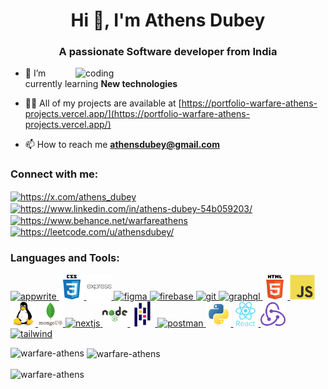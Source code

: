 <h1 align="center">Hi 👋, I'm Athens Dubey</h1>
<h3 align="center">A passionate Software developer from India</h3>

<img align="right" alt="coding" width="400" src="https://user-images.githubusercontent.com/55389276/140866485-8fb1c876-9a8f-4d6a-98dc-08c4981eaf70.gif](https://previews.dropbox.com/p/thumb/ACbGiu6Va4318DK8M2TYvU52VKfMZYVwOjUL3IXV3c425VVD-TrZiEcG1_c3tb4cT6Jaq1YMPS1MiR4dMRQiHXbF-E2u2qumGUD0tTuxOlHgwF7MuZaUb2LQbdFAR3kEk3XPhkDq7C716xVvaXGHKGjYWkc7HBLhvD2I_j7bJGRos-wa1WT77Dz0g73wZxE8eZYtd_vii5Jbwc_0DOwfiJE-rxYmz6jyPZ6DTAOwUAIQgEtakRGom6utLVrTircLQeY0EARLNyJmhJFCbwINdtgbZvQhEzbGiiAMbVb7qPRwYkvCNzp5sswZmQLTd0KWAgs/p.jpeg)](https://res-console.cloudinary.com/drwyws7pz/thumbnails/v1/image/upload/v1725366040/MTcwMDgwMTI4Mzk4N19icjk0bng=/drilldown">

- 🌱 I’m currently learning **New technologies**

- 👨‍💻 All of my projects are available at [https://portfolio-warfare-athens-projects.vercel.app/](https://portfolio-warfare-athens-projects.vercel.app/)

- 📫 How to reach me **athensdubey@gmail.com**

<h3 align="left">Connect with me:</h3>
<p align="left">
<a href="https://twitter.com/https://x.com/athens_dubey" target="blank"><img align="center" src="https://raw.githubusercontent.com/rahuldkjain/github-profile-readme-generator/master/src/images/icons/Social/twitter.svg" alt="https://x.com/athens_dubey" height="30" width="40" /></a>
<a href="https://linkedin.com/in/https://www.linkedin.com/in/athens-dubey-54b059203/" target="blank"><img align="center" src="https://raw.githubusercontent.com/rahuldkjain/github-profile-readme-generator/master/src/images/icons/Social/linked-in-alt.svg" alt="https://www.linkedin.com/in/athens-dubey-54b059203/" height="30" width="40" /></a>
<a href="https://www.behance.net/https://www.behance.net/warfareathens" target="blank"><img align="center" src="https://raw.githubusercontent.com/rahuldkjain/github-profile-readme-generator/master/src/images/icons/Social/behance.svg" alt="https://www.behance.net/warfareathens" height="30" width="40" /></a>
<a href="https://www.leetcode.com/https://leetcode.com/u/athensdubey/" target="blank"><img align="center" src="https://raw.githubusercontent.com/rahuldkjain/github-profile-readme-generator/master/src/images/icons/Social/leet-code.svg" alt="https://leetcode.com/u/athensdubey/" height="30" width="40" /></a>
</p>

<h3 align="left">Languages and Tools:</h3>
<p align="left"> <a href="https://appwrite.io" target="_blank" rel="noreferrer"> <img src="https://www.vectorlogo.zone/logos/appwriteio/appwriteio-icon.svg" alt="appwrite" width="40" height="40"/> </a> <a href="https://www.w3schools.com/css/" target="_blank" rel="noreferrer"> <img src="https://raw.githubusercontent.com/devicons/devicon/master/icons/css3/css3-original-wordmark.svg" alt="css3" width="40" height="40"/> </a> <a href="https://expressjs.com" target="_blank" rel="noreferrer"> <img src="https://raw.githubusercontent.com/devicons/devicon/master/icons/express/express-original-wordmark.svg" alt="express" width="40" height="40"/> </a> <a href="https://www.figma.com/" target="_blank" rel="noreferrer"> <img src="https://www.vectorlogo.zone/logos/figma/figma-icon.svg" alt="figma" width="40" height="40"/> </a> <a href="https://firebase.google.com/" target="_blank" rel="noreferrer"> <img src="https://www.vectorlogo.zone/logos/firebase/firebase-icon.svg" alt="firebase" width="40" height="40"/> </a> <a href="https://git-scm.com/" target="_blank" rel="noreferrer"> <img src="https://www.vectorlogo.zone/logos/git-scm/git-scm-icon.svg" alt="git" width="40" height="40"/> </a> <a href="https://graphql.org" target="_blank" rel="noreferrer"> <img src="https://www.vectorlogo.zone/logos/graphql/graphql-icon.svg" alt="graphql" width="40" height="40"/> </a> <a href="https://www.w3.org/html/" target="_blank" rel="noreferrer"> <img src="https://raw.githubusercontent.com/devicons/devicon/master/icons/html5/html5-original-wordmark.svg" alt="html5" width="40" height="40"/> </a> <a href="https://developer.mozilla.org/en-US/docs/Web/JavaScript" target="_blank" rel="noreferrer"> <img src="https://raw.githubusercontent.com/devicons/devicon/master/icons/javascript/javascript-original.svg" alt="javascript" width="40" height="40"/> </a> <a href="https://www.linux.org/" target="_blank" rel="noreferrer"> <img src="https://raw.githubusercontent.com/devicons/devicon/master/icons/linux/linux-original.svg" alt="linux" width="40" height="40"/> </a> <a href="https://www.mongodb.com/" target="_blank" rel="noreferrer"> <img src="https://raw.githubusercontent.com/devicons/devicon/master/icons/mongodb/mongodb-original-wordmark.svg" alt="mongodb" width="40" height="40"/> </a> <a href="https://nextjs.org/" target="_blank" rel="noreferrer"> <img src="https://cdn.worldvectorlogo.com/logos/nextjs-2.svg" alt="nextjs" width="40" height="40"/> </a> <a href="https://nodejs.org" target="_blank" rel="noreferrer"> <img src="https://raw.githubusercontent.com/devicons/devicon/master/icons/nodejs/nodejs-original-wordmark.svg" alt="nodejs" width="40" height="40"/> </a> <a href="https://pandas.pydata.org/" target="_blank" rel="noreferrer"> <img src="https://raw.githubusercontent.com/devicons/devicon/2ae2a900d2f041da66e950e4d48052658d850630/icons/pandas/pandas-original.svg" alt="pandas" width="40" height="40"/> </a> <a href="https://postman.com" target="_blank" rel="noreferrer"> <img src="https://www.vectorlogo.zone/logos/getpostman/getpostman-icon.svg" alt="postman" width="40" height="40"/> </a> <a href="https://www.python.org" target="_blank" rel="noreferrer"> <img src="https://raw.githubusercontent.com/devicons/devicon/master/icons/python/python-original.svg" alt="python" width="40" height="40"/> </a> <a href="https://reactjs.org/" target="_blank" rel="noreferrer"> <img src="https://raw.githubusercontent.com/devicons/devicon/master/icons/react/react-original-wordmark.svg" alt="react" width="40" height="40"/> </a> <a href="https://redux.js.org" target="_blank" rel="noreferrer"> <img src="https://raw.githubusercontent.com/devicons/devicon/master/icons/redux/redux-original.svg" alt="redux" width="40" height="40"/> </a> <a href="https://tailwindcss.com/" target="_blank" rel="noreferrer"> <img src="https://www.vectorlogo.zone/logos/tailwindcss/tailwindcss-icon.svg" alt="tailwind" width="40" height="40"/> </a> </p>

<p><img align="left" src="https://github-readme-stats.vercel.app/api/top-langs?username=warfare-athens&show_icons=true&locale=en&layout=compact" alt="warfare-athens" /></p>

<p>&nbsp;<img align="center" src="https://github-readme-stats.vercel.app/api?username=warfare-athens&show_icons=true&locale=en" alt="warfare-athens" /></p>

<p><img align="center" src="https://github-readme-streak-stats.herokuapp.com/?user=warfare-athens&" alt="warfare-athens" /></p>
